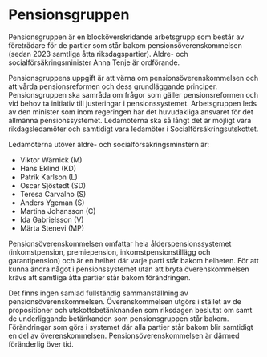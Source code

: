 # Pensionsgruppen

Pensionsgruppen är en blocköverskridande arbetsgrupp som består av företrädare för de partier som står bakom pensionsöverenskommelsen (sedan 2023 samtliga åtta riksdagspartier). Äldre- och socialförsäkringsminister Anna Tenje är ordförande.

Pensionsgruppens uppgift är att värna om pensionsöverenskommelsen och att vårda pensionsreformen och dess grundläggande principer. Pensionsgruppen ska samråda om frågor som gäller pensionsreformen och vid behov ta initiativ till justeringar i pensionssystemet. Arbetsgruppen leds av den minister som inom regeringen har det huvudakliga ansvaret för det allmänna pensionssystemet. Ledamöterna ska så långt det är möjligt vara rikdagsledamöter och samtidigt vara ledamöter i Socialförsäkringsutskottet.

Ledamöterna utöver äldre- och socialförsäkringsminstern är:

* Viktor Wärnick (M)
* Hans Eklind (KD)
* Patrik Karlson (L)
* Oscar Sjöstedt (SD)
* Teresa Carvalho (S)
* Anders Ygeman (S)
* Martina Johansson (C)
* Ida Gabrielsson (V)
* Märta Stenevi (MP)

Pensionsöverenskommelsen omfattar hela ålderspensionssystemet (inkomstpension, premiepension, inkomstpensionstillägg och garantipension) och är en helhet där varje parti står bakom helheten.
För att kunna ändra något i pensionssystemet utan att bryta överenskommelsen krävs att samtliga åtta partier står bakom förändringen.

Det finns ingen samlad fullständig sammanställning av pensionsöverenskommelsen. Överenskommelsen utgörs i stället av de propositioner och utskottsbetänknanden som riksdagen beslutat om samt de underliggande betänkanden som pensionsgruppen står bakom.
Förändringar som görs i systemet där alla partier står bakom blir samtidigt en del av överenskommelsen. Pensionsöverenskommelsen är därmed föränderlig över tid.
